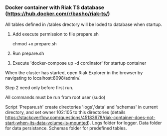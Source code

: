 ### Docker container with Riak TS database (https://hub.docker.com/r/basho/riak-ts/)

All tables defined in /tables drectory will be loded to database when startup.
1. Add execute permission to file prepare.sh

   chmod +x prepare.sh
2. Run prepare.sh 
3. Execute 'docker-compose up -d cordinator' for startup container

When the cluster has started, open Riak Explorer in the browser by navigating to localhost:8098/admin/.

Step 2 need only before first run.

All commands must be run from root user (sudo)

Script 'Prepare.sh' create directories 'logs','data' and 'schemas' in current directory, and set owner 102:105 to this directories (details https://stackoverflow.com/questions/45183678/riak-container-does-not-start-when-its-data-volume-is-mounted).
Logs folder for logger. Data folder for data persistance. Schemas folder for predefined tables.
